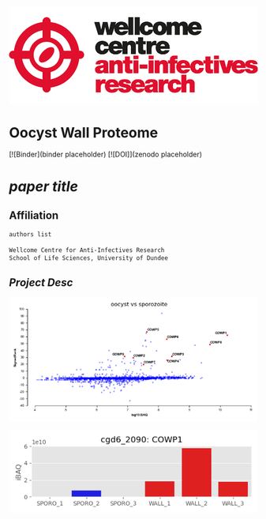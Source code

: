![title](https://github.com/mtinti/oocyst_wall_proteome/blob/main/static/wcar.png)
# Oocyst Wall Proteome

[![Binder](binder placeholder)
[![DOI]](zenodo placeholder)


# *paper title* 

## Affiliation
    authors list

    Wellcome Centre for Anti-Infectives Research
    School of Life Sciences, University of Dundee

## *Project Desc*
    
![differential_expresion](https://github.com/mtinti/oocyst_wall_proteome/blob/main/out_data/FigX.png)

![COWP-1](https://github.com/mtinti/oocyst_wall_proteome/blob/main/out_data/cgd6_2090-RA-p1.png)

